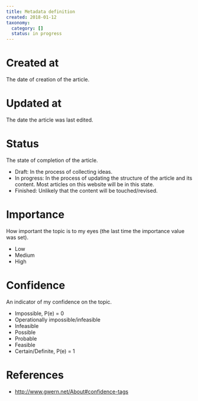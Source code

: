 ```yaml
---
title: Metadata definition
created: 2018-01-12
taxonomy:
  category: []
  status: in progress
---
```


# Created at
The date of creation of the article.

# Updated at
The date the article was last edited.

# Status
The state of completion of the article.

* Draft: In the process of collecting ideas.
* In progress: In the process of updating the structure of the article and its content. Most articles on this website will be in this state.
* Finished: Unlikely that the content will be touched/revised.

# Importance
How important the topic is to my eyes (the last time the importance value was set).

* Low
* Medium
* High

# Confidence
An indicator of my confidence on the topic.

* Impossible, P(e) = 0
* Operationally impossible/infeasible
* Infeasible
* Possible
* Probable
* Feasible
* Certain/Definite, P(e) = 1

# References
* http://www.gwern.net/About#confidence-tags
